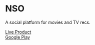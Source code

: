 # NSO
A social platform for movies and TV recs.

<a href="https://nso.noircontact.tech/" target="_blank">Live Product</a>
<br>
<a href="https://play.google.com/store/apps/details?id=com.ncdt.nso&hl=tr&gl=US" target="_blank">Google Play</a>
